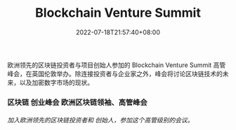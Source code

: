 ﻿---
weight: 
title: "Blockchain Venture Summit"
description: "欧洲领先的区块链投资者与项目创始人参加的 Blockchain Venture Summit 高管峰会，在英国伦敦举办"
date: 2022-07-18T21:57:40+08:00
lastmod: 2022-07-18T16:45:40+08:00
draft: false
authors: ["MineW"]
featuredImage: "blockchain-venture-summit.jpg"
link: "https://blockchainventuresummit.com/"
tags: ["元宇宙社区","Blockchain Venture Summit"]
categories: ["navigation"]
navigation: ["元宇宙社区"]
lightgallery: true
toc: true
pinned: false
recommend: false
recommend1: false
---
欧洲领先的区块链投资者与项目创始人参加的 Blockchain Venture Summit 高管峰会，在英国伦敦举办。除连接投资者与企业家之外，峰会将讨论区块链技术的未来，以及加密数字市场的现状。

### 区块链 创业峰会 欧洲区块链领袖、高管峰会

###### 加入欧洲领先的区块链投资者和 创始人，参加这个高管级别的会议。